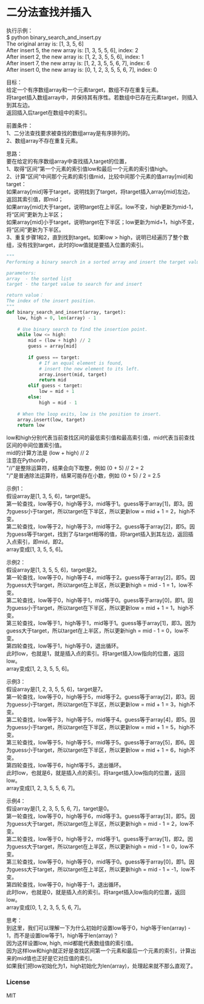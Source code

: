 # 二分法查找并插入
  
执行示例：  
$ python binary_search_and_insert.py  
The original array is: [1, 3, 5, 6]  
After insert 5, the new array is: [1, 3, 5, 5, 6], index: 2  
After insert 2, the new array is: [1, 2, 3, 5, 5, 6], index: 1  
After insert 7, the new array is: [1, 2, 3, 5, 5, 6, 7], index: 6  
After insert 0, the new array is: [0, 1, 2, 3, 5, 5, 6, 7], index: 0  
  
目标：  
给定一个有序数组array和一个元素target，数组不存在重复元素。  
将target插入数组array中，并保持其有序性。若数组中已存在元素target，则插入到其左边。  
返回插入后target在数组中的索引。  
  
前置条件：   
1、二分法查找要求被查找的数组array是有序排列的。  
2、数组array不存在重复元素。  
  
思路：  
要在给定的有序数组array中查找插入target的位置，  
1、取得“区间”第一个元素的索引值low和最后一个元素的索引值high。  
2、计算“区间”中间那个元素的索引值mid，比较中间那个元素的值array[mid]和target：  
   如果array[mid]等于target，说明找到了target，将target插入array[mid]左边，返回其索引值，即mid；  
   如果array[mid]大于target，说明target在上半区。low不变，high更新为mid-1，将“区间”更新为上半区；  
   如果array[mid]小于target，说明target在下半区；low更新为mid+1，high不变，将“区间”更新为下半区。  
3、重复步骤1和2，直到找到target。如果low > high，说明已经遍历了整个数组，没有找到target，此时的low值就是要插入位置的索引。  
  
```python
"""
Performing a binary search in a sorted array and insert the target value.

parameters:
array  - the sorted list
target - the target value to search for and insert

return value：
The index of the insert position.
"""
def binary_search_and_insert(array, target):
    low, high = 0, len(array) - 1
    
    # Use binary search to find the insertion point.
    while low <= high:
        mid = (low + high) // 2
        guess = array[mid]
        
        if guess == target:
            # If an equal element is found,
            # insert the new element to its left.
            array.insert(mid, target)
            return mid
        elif guess < target:
            low = mid + 1
        else:
            high = mid - 1
            
    # When the loop exits, low is the position to insert.
    array.insert(low, target)
    return low
```
  
low和high分别代表当前查找区间的最低索引值和最高索引值，mid代表当前查找区间的中间位置索引值。  
mid的计算方法是 (low + high) // 2  
注意在Python中，  
"//"是整除运算符，结果会向下取整，例如 (0 + 5) // 2 = 2   
"/"是普通除法运算符，结果可能存在小数，例如 (0 + 5) / 2 = 2.5  
  
示例1：  
假设array是[1, 3, 5, 6]，target是5。  
第一轮查找，low等于0，high等于3，mid等于1。guess等于array[1]，即3。因为guess小于target，所以target在下半区，所以更新low = mid + 1 = 2，high不变。  
第二轮查找，low等于2，high等于3，mid等于2。guess等于array[2]，即5。因为guess等于target，找到了与target相等的值，将target插入到其左边，返回插入点索引，即mid，即2。  
array变成[1, 3, 5, 5, 6]。  
  
示例2：  
假设array是[1, 3, 5, 5, 6]，target是2。  
第一轮查找，low等于0，high等于4，mid等于2。guess等于array[2]，即5。因为guess大于target，所以target在上半区，所以更新high = mid - 1 = 1，low不变。  
第二轮查找，low等于0，high等于1，mid等于0。guess等于array[0]，即1。因为guess小于target，所以target在下半区，所以更新low = mid + 1 = 1，high不变。  
第三轮查找，low等于1，high等于1，mid等于1。guess等于array[1]，即3。因为guess大于target，所以target在上半区，所以更新high = mid - 1 = 0，low不变。  
第四轮查找，low等于1，high等于0，退出循环。  
此时low，也就是1，就是插入点的索引。将target插入low指向的位置，返回low。  
array变成[1, 2, 3, 5, 5, 6]。  
  
示例3：  
假设array是[1, 2, 3, 5, 5, 6]，target是7。  
第一轮查找，low等于0，high等于5，mid等于2。guess等于array[2]，即3。因为guess小于target，所以target在下半区，所以更新low = mid + 1 = 3，high不变。  
第二轮查找，low等于3，high等于5，mid等于4。guess等于array[4]，即5。因为guess小于target，所以target在下半区，所以更新low = mid + 1 = 5，high不变。  
第三轮查找，low等于5，high等于5，mid等于5。guess等于array[5]，即6。因为guess小于target，所以target在下半区，所以更新low = mid + 1 = 6，high不变。  
第四轮查找，low等于6，hight等于5，退出循环。  
此时low，也就是6，就是插入点的索引。将target插入low指向的位置，返回low。  
array变成[1, 2, 3, 5, 5, 6, 7]。  
  
示例4：  
假设array是[1, 2, 3, 5, 5, 6, 7]，target是0。  
第一轮查找，low等于0，high等于6，mid等于3。guess等于array[3]，即5。因为guess大于target，所以target在上半区，所以更新high = mid - 1 = 2，low不变。  
第二轮查找，low等于0，high等于2，mid等于1。guess等于array[1]，即2。因为guess大于target，所以target在上半区，所以更新high = mid - 1 = 0，low不变。  
第三轮查找，low等于0，high等于0，mid等于0。guess等于array[0]，即1。因为guess大于target，所以target在上半区，所以更新high = mid - 1 = -1，low不变。  
第四轮查找，low等于0，high等于-1，退出循环。  
此时low，也就是0，就是插入点的索引。将target插入low指向的位置，返回low。  
array变成[0, 1, 2, 3, 5, 5, 6, 7]。  
  
思考：  
到这里，我们可以理解一下为什么初始时设置low等于0，high等于len(array) - 1，而不是设置low等于1，high等于len(array)？  
因为这样设置low, high, mid都能代表数组值的索引值。  
因为这样low和high就正好是查找区间第一个元素和最后一个元素的索引，计算出来的mid值也正好是它对应值的索引。  
如果我们把low初始化为1，high初始化为len(array)，处理起来就不那么直观了。  
  
### License
  
MIT
